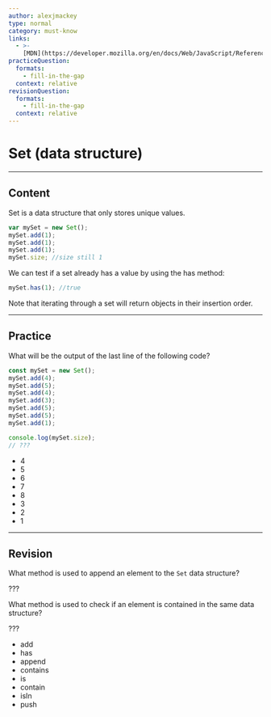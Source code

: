 ```yaml
---
author: alexjmackey
type: normal
category: must-know
links:
  - >-
    [MDN](https://developer.mozilla.org/en/docs/Web/JavaScript/Reference/Global_Objects/Set){website}
practiceQuestion:
  formats:
    - fill-in-the-gap
  context: relative
revisionQuestion:
  formats:
    - fill-in-the-gap
  context: relative
---
```


# Set (data structure)


---

## Content

Set is a data structure that only stores unique values.

```javascript
var mySet = new Set();
mySet.add(1);
mySet.add(1);
mySet.add(1);
mySet.size; //size still 1
```

We can test if a set already has a value by using the has method:

```javascript
mySet.has(1); //true
```

Note that iterating through a set will return objects in their insertion order.


---

## Practice

What will be the output of the last line of the following code?

```javascript
const mySet = new Set();
mySet.add(4);
mySet.add(5);
mySet.add(4);
mySet.add(3);
mySet.add(5);
mySet.add(5);
mySet.add(1);

console.log(mySet.size);
// ???
```

- 4
- 5
- 6
- 7
- 8
- 3
- 2
- 1


---

## Revision

What method is used to append an element to the `Set` data structure?

???

What method is used to check if an element is contained in the same data structure?

???

- add
- has
- append
- contains
- is
- contain
- isIn
- push
 
